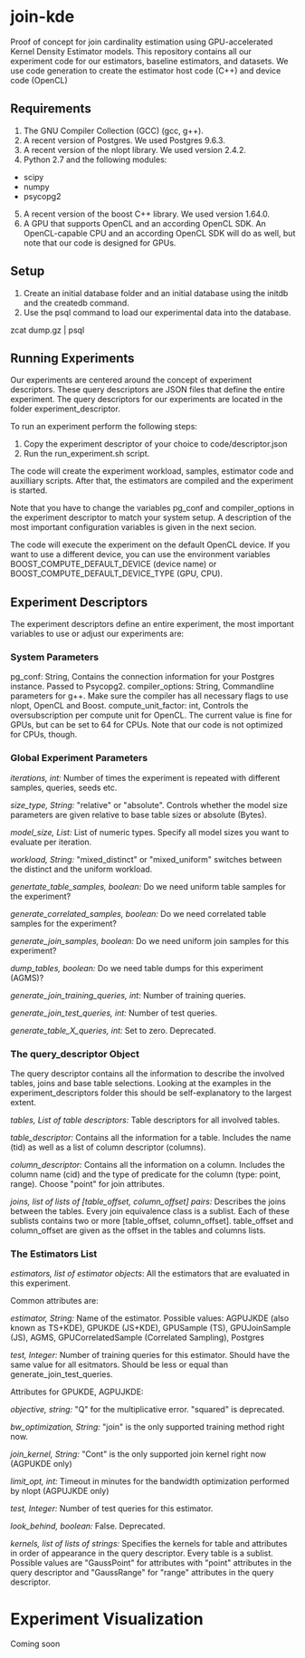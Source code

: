 # join-kde
Proof of concept for join cardinality estimation using GPU-accelerated Kernel Density Estimator models. This repository contains all our experiment code for our estimators, baseline estimators, and datasets. We use code generation to create the estimator host code (C++) and device code (OpenCL)

## Requirements
1. The GNU Compiler Collection (GCC) (gcc, g++).
2. A recent version of Postgres. We used Postgres 9.6.3.
3. A recent version of the nlopt library. We used version 2.4.2.
4. Python 2.7 and the following modules:
  *  scipy
  *  numpy
  *  psycopg2
5. A recent version of the boost C++ library. We used version 1.64.0.
6. A GPU that supports OpenCL and an according OpenCL SDK. An OpenCL-capable CPU and an according OpenCL SDK will do as well, but note that our code is designed for GPUs.

## Setup
1. Create an initial database folder and an initial database using the initdb and the createdb command.
2. Use the psql command to load our experimental data into the database.

zcat dump.gz | psql

## Running Experiments
Our experiments are centered around the concept of experiment descriptors. These query descriptors are JSON files that define the entire experiment. The query descriptors for our experiments are located in the folder experiment_descriptor. 

To run an experiment perform the following steps:
1. Copy the experiment descriptor of your choice to code/descriptor.json
2. Run the run_experiment.sh script.

The code will create the experiment workload, samples, estimator code and auxilliary scripts. After that, the estimators are compiled and the experiment is started. 

Note that you have to change the variables pg_conf and compiler_options in the experiment descriptor to match your system setup. A description of the most important configuration variables is given in the next secion.

The code will execute the experiment on the default OpenCL device. If you want to use a different device, you can use the environment variables BOOST_COMPUTE_DEFAULT_DEVICE (device name) or BOOST_COMPUTE_DEFAULT_DEVICE_TYPE (GPU, CPU).


## Experiment Descriptors
The experiment descriptors define an entire experiment, the most important variables to use or adjust our experiments are:

### System Parameters
pg_conf: String, Contains the connection information for your Postgres instance. Passed to Psycopg2.
compiler_options: String, Commandline parameters for g++. Make sure the compiler has all necessary flags to use nlopt, OpenCL and Boost.
compute_unit_factor: int, Controls the oversubscription per compute unit for OpenCL. The current value is fine for GPUs, but can be set to 64 for CPUs. Note that our code is not optimized for CPUs, though.

### Global Experiment Parameters
*iterations, int:* Number of times the experiment is repeated with different samples, queries, seeds etc.

*size_type, String:* "relative" or "absolute". Controls whether the model size parameters are given relative to base table sizes or absolute (Bytes).

*model_size, List:* List of numeric types. Specify all model sizes you want to evaluate per iteration.

*workload, String:* "mixed_distinct" or "mixed_uniform" switches between the distinct and the uniform workload.

*genertate_table_samples, boolean:* Do we need uniform table samples for the experiment? 

*generate_correlated_samples, boolean:* Do we need correlated table samples for the experiment? 

*generate_join_samples, boolean:* Do we need uniform join samples for this experiment?

*dump_tables, boolean:* Do we need table dumps for this experiment (AGMS)?

*generate_join_training_queries, int:* Number of training queries.

*generate_join_test_queries, int:* Number of test queries.

*generate_table_X_queries, int:* Set to zero. Deprecated.

### The query_descriptor Object
The query descriptor contains all the information to describe the involved tables, joins and base table selections. Looking at the examples in the experiment_descriptors folder this should be self-explanatory to the largest extent.

*tables, List of table descriptors:* Table descriptors for all involved tables.

*table_descriptor:* Contains all the information for a table. Includes the name (tid) as well as a list of column descriptor (columns).

*column_descriptor:* Contains all the information on a column. Includes the column name (cid) and the type of predicate for the column (type: point, range). Choose "point" for join attributes.

*joins, list of lists of [table_offset, column_offset] pairs:* Describes the joins between the tables. Every join equivalence class is a sublist. Each of these sublists contains two or more [table_offset, column_offset]. table_offset and column_offset are given as the offset in the tables and columns lists.


### The Estimators List
*estimators, list of estimator objects*: All the estimators that are evaluated in this experiment.


Common attributes are:

*estimator, String:* Name of the estimator. Possible values: AGPUJKDE (also known as TS+KDE), GPUKDE (JS+KDE), GPUSample (TS), GPUJoinSample (JS), AGMS, GPUCorrelatedSample (Correlated Sampling), Postgres

*test, Integer:* Number of training queries for this estimator. Should have the same value for all esitmators. Should be less or equal than generate_join_test_queries.


Attributes for GPUKDE, AGPUJKDE:

*objective, string:* "Q" for the multiplicative error. "squared" is deprecated.

*bw_optimization, String:* "join" is the only supported training method right now.

*join_kernel, String:* "Cont" is the only supported join kernel right now (AGPUKDE only)

*limit_opt, int:* Timeout in minutes for the bandwidth optimization performed by nlopt (AGPUJKDE only)

*test, Integer:* Number of test queries for this estimator.

*look_behind, boolean:* False. Deprecated.

*kernels, list of lists of strings:* Specifies the kernels for table and attributes in order of appearance in the query descriptor. Every table is a sublist. Possible values are "GaussPoint" for attributes with "point" attributes in the query descriptor and "GaussRange" for "range" attributes in the query descriptor.

# Experiment Visualization
Coming soon
